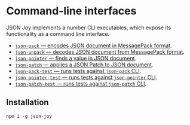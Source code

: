 # Command-line interfaces

JSON Joy implements a number CLI executables, which expose its functionality
as a command line interface.

- [`json-pack` &mdash; encodes JSON document in MessagePack format](./docs/json-pack.md).
- [`json-unpack` &mdash; decodes JSON document from MessagePack format](./docs/json-unpack.md).
- [`json-pointer` &mdash; finds a value in JSON document](./docs/json-pointer.md).
- [`json-patch` &mdash; applies a JSON Patch to JSON document](./docs/json-patch.md).
- [`json-pack-test` &mdash; runs tests against `json-pack` CLI](./docs/json-pack-test.md).
- [`json-pointer-test` &mdash; runs tests against `json-pointer` CLI](./docs/json-pointer-test.md).
- [`json-patch-test` &mdash; runs tests against `json-patch` CLI](./docs/json-patch-test.md).

## Installation

```
npm i -g json-joy
```

